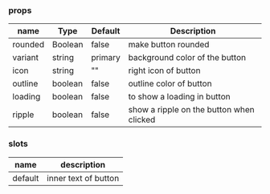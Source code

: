 ### props
| name | Type | Default | Description |
| ------------ | ------------ | ------------ | ------------ |
| rounded | Boolean | false | make button rounded |
| variant | string | primary | background color of the button |
| icon | string | "" | right icon of button |
| outline | boolean | false | outline color of button |
| loading | boolean | false | to show a loading in button |
| ripple | boolean | false | show a ripple on the button when clicked |

### slots
| name | description 
| ------------ | ------------ |
| default | inner text of button |

